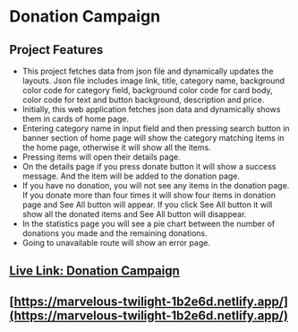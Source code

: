 # Donation Campaign

## Project Features

- This project fetches data from json file and dynamically updates the layouts. Json file includes image link, title, category name, background color code for category field, background color code for card body, color code for text and button background, description and price.
- Initially, this web application fetches json data and dynamically shows them in cards of home page.
- Entering category name in input field and then pressing search button in banner section of home page will show the category matching items in the home page, otherwise it will show all the items.
- Pressing items will open their details page.
- On the details page if you press donate button it will show a success message. And the item will be added to the donation page.
- If you have no donation, you will not see any items in the donation page. If you donate more than four times it will show four items in donation page and See All button will appear. If you click See All button it will show all the donated items and See All button will disappear.
- In the statistics page you will see a pie chart between the number of donations you made and the remaining donations.
- Going to unavailable route will show an error page.

## [ Live Link: Donation Campaign](https://marvelous-twilight-1b2e6d.netlify.app/)

## [https://marvelous-twilight-1b2e6d.netlify.app/](https://marvelous-twilight-1b2e6d.netlify.app/)

